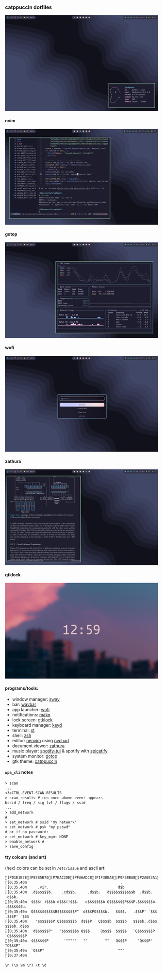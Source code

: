### catppuccin dotfiles
![fetch](.img/fetch.png)
#### nvim
![nvim](.img/nvim.png)
#### gotop
![gotop](.img/gotop.png)
#### wofi
![wofi](.img/wofi.png)
#### zathura
![zathura](.img/zathura.png)
#### gtklock
![gtklock](.img/lockscreen.png)
#### programs/tools:
- window manager: [sway](https://swaywm.org)
- bar: [waybar](https://github.com/Alexays/Waybar)
- app launcher: [wofi](https://hg.sr.ht/~scoopta/wofi)
- notifications: [mako](https://github.com/emersion/mako)
- lock screen: [gtklock](https://github.com/jovanlanik/gtklock)
- keyboard manager: [keyd](https://github.com/rvaiya/keyd)
- terminal: [st](https://st.suckless.org)
- shell: [zsh](https://github.com/zsh-users/zsh.git)
- editor: [neovim](https://neovim.io) using [nvchad](https://nvchad.github.io)
- document viewer: [zathura](https://pwmt.org/projects/zathura/)
- music player: [spotify-tui](https://github.com/Rigellute/spotify-tui) & spotify with [spicetify](https://spicetify.app)
- system monitor: [gotop](https://github.com/xxxserxxx/gotop.git)
- gtk theme: [catppuccin](https://github.com/catppuccin/gtk)

#### `wpa_cli` notes
```shell
> scan
...
<3>CTRL-EVENT-SCAN-RESULTS
> scan_results # run once above event appears
bssid / freq / sig lvl / flags / ssid
...
> add_network
#
> set_network # ssid "my network"
> set_network # psk "my psswd"
# or if no password:
> set_network # key_mgmt NONE
> enable_network #
> save_config
```

#### tty colours (and art)
(hex) colors can be set in `/etc/issue` and ascii art:
```shell
]P01E1E2E]P8585B70]P7BAC2DE]PFA6ADC8]P1F38BA8]P9F38BA8]P2A6E3A1]PAA6E3A1]P3F9E2AF]PBF9E2AF]P489B4FA]PC89B4FA]P5F5C2E7]PDF5C2E7]P694E2D5]PE94E2D5[H[2J[3J]P01E1E2E]P8585B70]P7BAC2DE]PFA6ADC8]P1F38BA8]P9F38BA8]P2A6E3A1]PAA6E3A1]P3F9E2AF]PBF9E2AF]P489B4FA]PC89B4FA]P5F5C2E7]PDF5C2E7]P694E2D5]PE94E2D5[H[2J[3J
[0;35;40m                                           .
[0;35;40m     .vir.                                d$b
[0;35;40m  .d$$$$$$b.    .cd$$b.     .d$$b.   d$$$$$$$$$$$b  .d$$b.      .d$$b.
[0;35;40m  $$$$( )$$$b d$$$()$$$.   d$$$$$$$b Q$$$$$$$P$$$P.$$$$$$$b.  .$$$$$$$b.
[0;35;40m  Q$$$$$$$$$$B$$$$$$$$P"  d$$$PQ$$$$b.   $$$$.   .$$$P' `$$$ .$$$P' `$$$
[0;35;40m    "$$$$$$$P Q$$$$$$$b  d$$$P   Q$$$$b  $$$$b   $$$$b..d$$$ $$$$b..d$$$
[0;35;40m   d$$$$$$P"   "$$$$$$$$ Q$$$     Q$$$$  $$$$$   `Q$$$$$$$P  `Q$$$$$$$P
[0;35;40m  $$$$$$$P       `"""""   ""        ""   Q$$$P     "Q$$$P"     "Q$$$P"
[0;35;40m  `Q$$P"                                  """
[0;37;40m

\n (\s \m \r) \t \d
```
